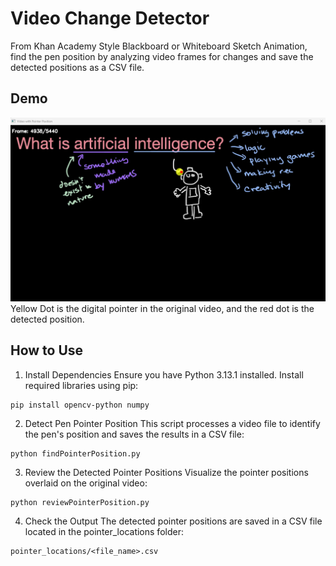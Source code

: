 # Video Change Detector
From Khan Academy Style Blackboard or Whiteboard Sketch Animation, find the pen position by analyzing video frames for changes and save the detected positions as a CSV file.

## Demo
![REview Screen shot](demo.png)
Yellow Dot is the digital pointer in the original video, and the red dot is the detected position.

## How to Use
1. Install Dependencies
Ensure you have Python 3.13.1 installed. Install required libraries using pip:
```
pip install opencv-python numpy
```

2. Detect Pen Pointer Position
This script processes a video file to identify the pen's position and saves the results in a CSV file: 
```
python findPointerPosition.py
```

3. Review the Detected Pointer Positions
Visualize the pointer positions overlaid on the original video:
```
python reviewPointerPosition.py
```
4. Check the Output
The detected pointer positions are saved in a CSV file located in the pointer_locations folder:
```
pointer_locations/<file_name>.csv
```
